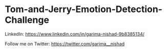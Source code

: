 # Tom-and-Jerry-Emotion-Detection-Challenge

LinkedIn: https://www.linkedin.com/in/garima-nishad-9b8385134/

Follow me on Twitter: https://twitter.com/garima__nishad
